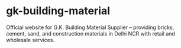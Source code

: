 # gk-building-material
Official website for G.K. Building Material Supplier – providing bricks, cement, sand, and construction materials in Delhi NCR with retail and wholesale services.
